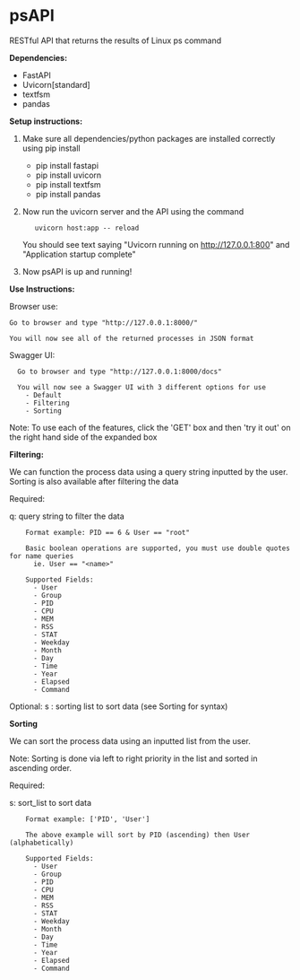 # psAPI
RESTful API that returns the results of Linux ps command

**Dependencies:**
  - FastAPI
  - Uvicorn[standard]
  - textfsm
  - pandas

**Setup instructions:**
  1. Make sure all dependencies/python packages are installed correctly using pip install <package>
      - pip install fastapi
      - pip install uvicorn
      - pip install textfsm
      - pip install pandas

  2. Now run the uvicorn server and the API using the command
  
            uvicorn host:app -- reload
            
     You should see text saying "Uvicorn running on http://127.0.0.1:800"
     and "Application startup complete"
     
  3. Now psAPI is up and running!



**Use Instructions:**

  Browser use:
  
    Go to browser and type "http://127.0.0.1:8000/"
    
    You will now see all of the returned processes in JSON format
    
   Swagger UI:
   
      Go to browser and type "http://127.0.0.1:8000/docs"
      
      You will now see a Swagger UI with 3 different options for use
        - Default
        - Filtering
        - Sorting

Note: To use each of the features, click the 'GET' box and then 'try it out' on the right hand side of the expanded box
      
**Filtering:**

We can function the process data using a query string inputted by the user. Sorting is also available after filtering the data

Required:
  
   q: query string to filter the data
      
        Format example: PID == 6 & User == "root"
        
        Basic boolean operations are supported, you must use double quotes for name queries 
          ie. User == "<name>"
        
        Supported Fields:
          - User
          - Group
          - PID
          - CPU
          - MEM
          - RSS
          - STAT
          - Weekday
          - Month
          - Day
          - Time
          - Year
          - Elapsed
          - Command
          
Optional:
       s : sorting list to sort data (see Sorting for syntax)
       
    
**Sorting**
  
  We can sort the process data using an inputted list from the user.
  
  Note: Sorting is done via left to right priority in the list and sorted in ascending order.
  
  Required:
   
   s: sort_list to sort data
   
        Format example: ['PID', 'User']
        
        The above example will sort by PID (ascending) then User (alphabetically)
        
        Supported Fields:
          - User
          - Group
          - PID
          - CPU
          - MEM
          - RSS
          - STAT
          - Weekday
          - Month
          - Day
          - Time
          - Year
          - Elapsed
          - Command
  
    
